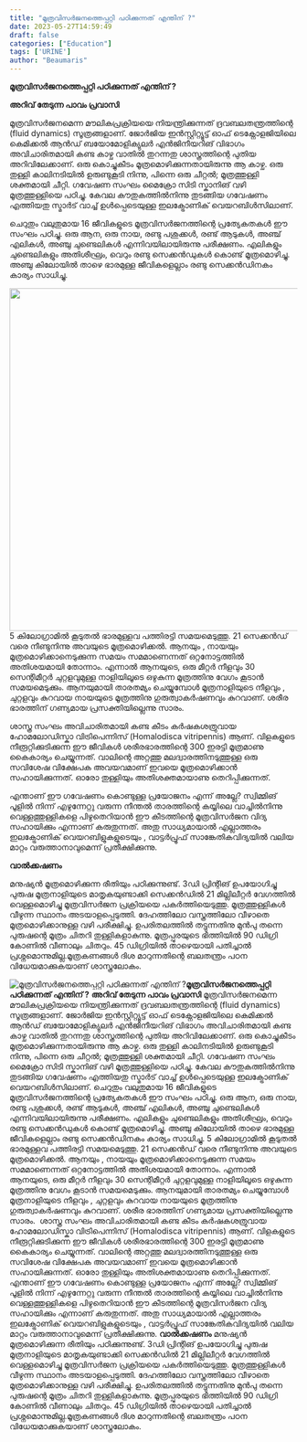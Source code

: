 ```yaml
---
title: "മൂത്രവിസർജനത്തെപ്പറ്റി പഠിക്കുന്നത് എന്തിന് ?"
date: 2023-05-27T14:59:49
draft: false
categories: ["Education"]
tags: ['URINE']
author: "Beaumaris"
---
```


<strong>മൂത്രവിസർജനത്തെപ്പറ്റി പഠിക്കുന്നത് എന്തിന് ?</strong>

<strong>അറിവ് തേടുന്ന പാവം പ്രവാസി</strong>

മൂത്രവിസർജനമെന്ന മൗലികപ്രക്രിയയെ നിയന്ത്രിക്കുന്നത് ദ്രവബലതന്ത്രത്തിന്റെ (fluid dynamics) സൂത്രങ്ങളാണ്. ജോർജിയ ഇൻസ്റ്റിറ്റ്യൂട്ട് ഓഫ് ടെക്നോളജിയിലെ കെമിക്കൽ ആൻഡ് ബയോമോളിക്യുലർ എൻജിനീയറിങ് വിഭാഗം അവിചാരിതമായി കണ്ട കാഴ്ച വാതിൽ തുറന്നതു ശാസ്ത്രത്തിന്റെ പുതിയ അറിവിലേക്കാണ്. ഒരു കെ‍ാച്ചുകീടം മൂത്രമെ‍ാഴിക്കുന്നതായിരുന്നു ആ കാഴ്ച. ഒരു തുള്ളി കാലിനടിയിൽ ഉരുണ്ടുകൂടി നിന്നു, പിന്നെ ഒരു ചീറ്റൽ; മൂത്രത്തുള്ളി ശക്തമായി ചീറ്റി. ഗവേഷണ സംഘം മൈക്രോ സിടി സ്കാനിങ് വഴി മൂത്രത്തുള്ളിയെ പഠിച്ചു. കേവല കൗതുകത്തിൽനിന്നു തുടങ്ങിയ ഗവേഷണം എത്തിയതു സ്മാർട് വാച്ച് ഉൾപ്പെടെയുള്ള ഇലക്ട്രോണിക് വെയറബിൾസിലാണ്.

ചെറുതും വലുതുമായ 16 ജീവികളുടെ മൂത്രവിസർജനത്തിന്റെ പ്രത്യേകതകൾ ഈ സംഘം പഠിച്ചു. ഒരു ആന, ഒരു നായ, രണ്ടു പശുക്കൾ, രണ്ട് ആടുകൾ, അഞ്ച് എലികൾ, അഞ്ചു ചുണ്ടെലികൾ എന്നിവയിലായിരുന്നു പരീക്ഷണം. എലികളും ചുണ്ടെലികളും അതിശീഘ്രം, വെറും രണ്ടു സെക്കൻഡുകൾ കെ‍ാണ്ട് മൂത്രമെ‍ാഴിച്ചു. അഞ്ചു കിലോയിൽ താഴെ ഭാരമുള്ള ജീവികളെല്ലാം രണ്ടു സെക്കൻഡിനകം കാര്യം സാധിച്ചു.

<a href="https://cdn.boolokam.com/articles/2023/05/gwgw-1.jpg"><img class="size-large wp-image-397189 aligncenter" src="https://cdn.boolokam.com/articles/2023/05/gwgw-1-1024x768.jpg" alt="" width="800" height="600" /></a>5 കിലോഗ്രാമിൽ കൂടുതൽ ഭാരമുള്ളവ പത്തിരട്ടി സമയമെടുത്തു. 21 സെക്കൻഡ് വരെ നീണ്ടുനിന്നു അവയുടെ മൂത്രമെ‍ാഴിക്കൽ. ആനയും , നായയും മൂത്രമെ‍ാഴിക്കാനെടുക്കുന്ന സമയം സമമാണെന്നത് ഒറ്റനോട്ടത്തിൽ അതിശയമായി തോന്നാം. എന്നാൽ ആനയുടെ, ഒരു മീറ്റർ നീളവും 30 സെന്റിമീറ്റർ ചുറ്റളവുമുള്ള നാളിയിലൂടെ ഒഴുകുന്ന മൂത്രത്തിനു വേഗം കൂടാൻ സമയമെടുക്കും. ആനയുമായി താരതമ്യം ചെയ്യുമ്പോൾ മൂത്രനാളിയുടെ നീളവും , ചുറ്റളവും കുറവായ നായയുടെ മൂത്രത്തിനു ഗുരുത്വാകർഷണവും കുറവാണ്. ശരീര ഭാരത്തിന് ഗണ്യമായ പ്രസക്തിയില്ലെന്നു സാരം. ‌

ശാസ്ത്ര സംഘം അവിചാരിതമായി കണ്ട കീടം കർഷകശത്രുവായ ഹോമലോഡിസ്കാ വിട്രിപെന്നിസ് (Homalodisca vitripennis) ആണ്. വിളകളുടെ നീരൂറ്റിക്കുടിക്കുന്ന ഈ ജീവികൾ ശരീരഭാരത്തിന്റെ 300 ഇരട്ടി മൂത്രമാണു കൈകാര്യം ചെയ്യുന്നത്. വാലിന്റെ അറ്റത്തു മലദ്വാരത്തിനടുത്തുള്ള ഒരു സവിശേഷ വിക്ഷേപക അവയവമാണ് ഇവയെ മൂത്രമൊഴിക്കാൻ സഹായിക്കുന്നത്. ഓരോ തുള്ളിയും അതിശക്തമായാണു തെറിപ്പിക്കുന്നത്.

എന്താണ് ഈ ഗവേഷണം കൊണ്ടുള്ള പ്രയോജനം എന്ന് അല്ലേ? സ്വിമ്മിങ് പൂളിൽ നിന്ന് എഴുന്നേറ്റു വരുന്ന നീന്തൽ താരത്തിന്റെ കയ്യിലെ വാച്ചിൽനിന്നു വെള്ളത്തുള്ളികളെ പിഴുതെറിയാൻ ഈ കീടത്തിന്റെ മൂത്രവിസർജന വിദ്യ സഹായിക്കും എന്നാണ് കരുതുന്നത്. അതു സാധ്യമായാൽ എല്ലാത്തരം ഇലക്ട്രോണിക് വെയറബിളുകളുടെയും , വാട്ടർപ്രൂഫ് സാങ്കേതികവിദ്യയിൽ വലിയ മാറ്റം വരുത്താനാവുമെന്ന് പ്രതീക്ഷിക്കുന്നു.

<strong>വാൽക്കഷണം</strong>

മനുഷ്യൻ മൂത്രമൊഴിക്കുന്ന രീതിയും പഠിക്കുന്നുണ്ട്. 3ഡി പ്രിന്റിങ് ഉപയോഗിച്ചു പുരുഷ മൂത്രനാളിയുടെ മാതൃകയുണ്ടാക്കി സെക്കൻഡിൽ 21 മില്ലിലീറ്റർ വേഗത്തിൽ വെള്ളമൊഴിച്ചു മൂത്രവിസർജന പ്രക്രിയയെ പകർത്തിയെടുത്തു. മൂത്രത്തുള്ളികൾ വീഴുന്ന സ്ഥാനം അടയാളപ്പെടുത്തി. ദേഹത്തിലോ വസ്ത്രത്തിലോ വീഴാതെ മൂത്രമെ‍ാഴിക്കാനുള്ള വഴി പരീക്ഷിച്ചു. ഉപരിതലത്തിൽ തട്ടുന്നതിനു മുൻപു തന്നെ പുരുഷന്റെ മൂത്രം ചിതറി തുള്ളികളാകുന്നു. മൂത്രപ്പുരയുടെ ഭിത്തിയിൽ 90 ഡിഗ്രി കോണിൽ വീണാലും ചിതറും. 45 ഡിഗ്രിയിൽ താഴെയായി പതിച്ചാൽ പ്രശ്നമെ‍ാന്നുമില്ല.മൂത്രകണങ്ങൾ ദിശ മാറുന്നതിന്റെ ബലതന്ത്രം പഠന വിധേയമാക്കുകയാണ് ശാസ്ത്രലോകം.


![മൂത്രവിസർജനത്തെപ്പറ്റി പഠിക്കുന്നത് എന്തിന് ?](https://cdn.boolokam.com/articles/2023/05/gwgw-1-1024x768.jpg)**മൂത്രവിസർജനത്തെപ്പറ്റി പഠിക്കുന്നത് എന്തിന് ?** **അറിവ് തേടുന്ന പാവം പ്രവാസി** മൂത്രവിസർജനമെന്ന മൗലികപ്രക്രിയയെ നിയന്ത്രിക്കുന്നത് ദ്രവബലതന്ത്രത്തിന്റെ (fluid dynamics) സൂത്രങ്ങളാണ്. ജോർജിയ ഇൻസ്റ്റിറ്റ്യൂട്ട് ഓഫ് ടെക്നോളജിയിലെ കെമിക്കൽ ആൻഡ് ബയോമോളിക്യുലർ എൻജിനീയറിങ് വിഭാഗം അവിചാരിതമായി കണ്ട കാഴ്ച വാതിൽ തുറന്നതു ശാസ്ത്രത്തിന്റെ പുതിയ അറിവിലേക്കാണ്. ഒരു കെ‍ാച്ചുകീടം മൂത്രമെ‍ാഴിക്കുന്നതായിരുന്നു ആ കാഴ്ച. ഒരു തുള്ളി കാലിനടിയിൽ ഉരുണ്ടുകൂടി നിന്നു, പിന്നെ ഒരു ചീറ്റൽ; മൂത്രത്തുള്ളി ശക്തമായി ചീറ്റി. ഗവേഷണ സംഘം മൈക്രോ സിടി സ്കാനിങ് വഴി മൂത്രത്തുള്ളിയെ പഠിച്ചു. കേവല കൗതുകത്തിൽനിന്നു തുടങ്ങിയ ഗവേഷണം എത്തിയതു സ്മാർട് വാച്ച് ഉൾപ്പെടെയുള്ള ഇലക്ട്രോണിക് വെയറബിൾസിലാണ്. ചെറുതും വലുതുമായ 16 ജീവികളുടെ മൂത്രവിസർജനത്തിന്റെ പ്രത്യേകതകൾ ഈ സംഘം പഠിച്ചു. ഒരു ആന, ഒരു നായ, രണ്ടു പശുക്കൾ, രണ്ട് ആടുകൾ, അഞ്ച് എലികൾ, അഞ്ചു ചുണ്ടെലികൾ എന്നിവയിലായിരുന്നു പരീക്ഷണം. എലികളും ചുണ്ടെലികളും അതിശീഘ്രം, വെറും രണ്ടു സെക്കൻഡുകൾ കെ‍ാണ്ട് മൂത്രമെ‍ാഴിച്ചു. അഞ്ചു കിലോയിൽ താഴെ ഭാരമുള്ള ജീവികളെല്ലാം രണ്ടു സെക്കൻഡിനകം കാര്യം സാധിച്ചു. [](https://cdn.boolokam.com/articles/2023/05/gwgw-1.jpg)5 കിലോഗ്രാമിൽ കൂടുതൽ ഭാരമുള്ളവ പത്തിരട്ടി സമയമെടുത്തു. 21 സെക്കൻഡ് വരെ നീണ്ടുനിന്നു അവയുടെ മൂത്രമെ‍ാഴിക്കൽ. ആനയും , നായയും മൂത്രമെ‍ാഴിക്കാനെടുക്കുന്ന സമയം സമമാണെന്നത് ഒറ്റനോട്ടത്തിൽ അതിശയമായി തോന്നാം. എന്നാൽ ആനയുടെ, ഒരു മീറ്റർ നീളവും 30 സെന്റിമീറ്റർ ചുറ്റളവുമുള്ള നാളിയിലൂടെ ഒഴുകുന്ന മൂത്രത്തിനു വേഗം കൂടാൻ സമയമെടുക്കും. ആനയുമായി താരതമ്യം ചെയ്യുമ്പോൾ മൂത്രനാളിയുടെ നീളവും , ചുറ്റളവും കുറവായ നായയുടെ മൂത്രത്തിനു ഗുരുത്വാകർഷണവും കുറവാണ്. ശരീര ഭാരത്തിന് ഗണ്യമായ പ്രസക്തിയില്ലെന്നു സാരം. ‌ ശാസ്ത്ര സംഘം അവിചാരിതമായി കണ്ട കീടം കർഷകശത്രുവായ ഹോമലോഡിസ്കാ വിട്രിപെന്നിസ് (Homalodisca vitripennis) ആണ്. വിളകളുടെ നീരൂറ്റിക്കുടിക്കുന്ന ഈ ജീവികൾ ശരീരഭാരത്തിന്റെ 300 ഇരട്ടി മൂത്രമാണു കൈകാര്യം ചെയ്യുന്നത്. വാലിന്റെ അറ്റത്തു മലദ്വാരത്തിനടുത്തുള്ള ഒരു സവിശേഷ വിക്ഷേപക അവയവമാണ് ഇവയെ മൂത്രമൊഴിക്കാൻ സഹായിക്കുന്നത്. ഓരോ തുള്ളിയും അതിശക്തമായാണു തെറിപ്പിക്കുന്നത്. എന്താണ് ഈ ഗവേഷണം കൊണ്ടുള്ള പ്രയോജനം എന്ന് അല്ലേ? സ്വിമ്മിങ് പൂളിൽ നിന്ന് എഴുന്നേറ്റു വരുന്ന നീന്തൽ താരത്തിന്റെ കയ്യിലെ വാച്ചിൽനിന്നു വെള്ളത്തുള്ളികളെ പിഴുതെറിയാൻ ഈ കീടത്തിന്റെ മൂത്രവിസർജന വിദ്യ സഹായിക്കും എന്നാണ് കരുതുന്നത്. അതു സാധ്യമായാൽ എല്ലാത്തരം ഇലക്ട്രോണിക് വെയറബിളുകളുടെയും , വാട്ടർപ്രൂഫ് സാങ്കേതികവിദ്യയിൽ വലിയ മാറ്റം വരുത്താനാവുമെന്ന് പ്രതീക്ഷിക്കുന്നു. **വാൽക്കഷണം** മനുഷ്യൻ മൂത്രമൊഴിക്കുന്ന രീതിയും പഠിക്കുന്നുണ്ട്. 3ഡി പ്രിന്റിങ് ഉപയോഗിച്ചു പുരുഷ മൂത്രനാളിയുടെ മാതൃകയുണ്ടാക്കി സെക്കൻഡിൽ 21 മില്ലിലീറ്റർ വേഗത്തിൽ വെള്ളമൊഴിച്ചു മൂത്രവിസർജന പ്രക്രിയയെ പകർത്തിയെടുത്തു. മൂത്രത്തുള്ളികൾ വീഴുന്ന സ്ഥാനം അടയാളപ്പെടുത്തി. ദേഹത്തിലോ വസ്ത്രത്തിലോ വീഴാതെ മൂത്രമെ‍ാഴിക്കാനുള്ള വഴി പരീക്ഷിച്ചു. ഉപരിതലത്തിൽ തട്ടുന്നതിനു മുൻപു തന്നെ പുരുഷന്റെ മൂത്രം ചിതറി തുള്ളികളാകുന്നു. മൂത്രപ്പുരയുടെ ഭിത്തിയിൽ 90 ഡിഗ്രി കോണിൽ വീണാലും ചിതറും. 45 ഡിഗ്രിയിൽ താഴെയായി പതിച്ചാൽ പ്രശ്നമെ‍ാന്നുമില്ല.മൂത്രകണങ്ങൾ ദിശ മാറുന്നതിന്റെ ബലതന്ത്രം പഠന വിധേയമാക്കുകയാണ് ശാസ്ത്രലോകം.
